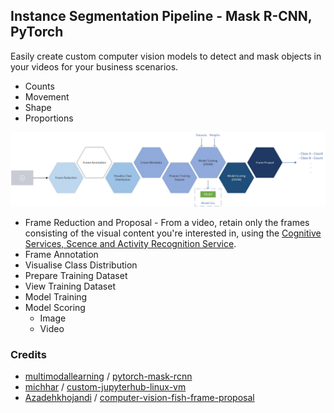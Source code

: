 ## Instance Segmentation Pipeline - Mask R-CNN, PyTorch

Easily create custom computer vision models to detect and mask objects in your videos for your business scenarios.
* Counts
* Movement
* Shape
* Proportions

![Instance Segmentation Pipeline](InstanceSegmentationPipeline.jpg "Instance Segmentation Pipeline")

* Frame Reduction and Proposal - From a video, retain only the frames consisting of the visual content you're interested in, using the [Cognitive Services, Scence and Activity Recognition Service](https://azure.microsoft.com/en-us/services/cognitive-services/computer-vision/#analyze).
* Frame Annotation
* Visualise Class Distribution
* Prepare Training Dataset
* View Training Dataset
* Model Training
* Model Scoring
    * Image
    * Video

### Credits
* [multimodallearning](https://github.com/multimodallearning) / [pytorch-mask-rcnn](https://github.com/multimodallearning/pytorch-mask-rcnn)
* [michhar](https://github.com/michhar) / [custom-jupyterhub-linux-vm](https://github.com/michhar/custom-jupyterhub-linux-vm)
* [Azadehkhojandi](https://github.com/Azadehkhojandi) / [computer-vision-fish-frame-proposal](https://github.com/Azadehkhojandi/computer-vision-fish-frame-proposal)